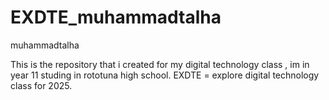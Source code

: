 # EXDTE_muhammadtalha
muhammadtalha

This is the repository that i created for my digital technology class , im in year 11 studing in rototuna high school. 
EXDTE = explore digital technology class for 2025.
